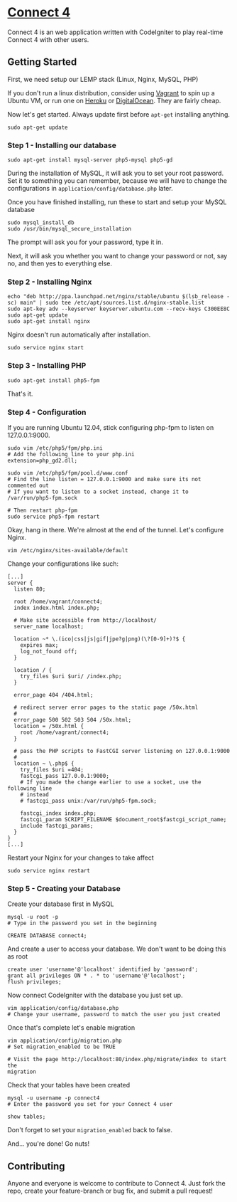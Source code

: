 # [Connect 4](http://github.com/hinshun/connect4)

Connect 4 is an web application written with CodeIgniter to play real-time Connect 4 with other
users.

## Getting Started

First, we need setup our LEMP stack (Linux, Nginx, MySQL, PHP)

If you don't run a linux distribution, consider using
[Vagrant](https://www.vagrantup.com) to spin up a Ubuntu VM, or run one on
[Heroku](https://www.heroku.com) or
[DigitalOcean](https://www.digitalocean.com). They are fairly cheap.

Now let's get started. Always update first before `apt-get` installing anything.

    sudo apt-get update

### Step 1 - Installing our database

    sudo apt-get install mysql-server php5-mysql php5-gd

During the installation of MySQL, it will ask you to set your root password. Set
it to something you can remember, because we will have to change the
configurations in `application/config/database.php` later.

Once you have finished installing, run these to start and setup your MySQL
database

    sudo mysql_install_db
    sudo /usr/bin/mysql_secure_installation

The prompt will ask you for your password, type it in.

Next, it will ask you whether you want to change your password or not, say no,
and then yes to everything else.

### Step 2 - Installing Nginx

    echo "deb http://ppa.launchpad.net/nginx/stable/ubuntu $(lsb_release -sc) main" | sudo tee /etc/apt/sources.list.d/nginx-stable.list
    sudo apt-key adv --keyserver keyserver.ubuntu.com --recv-keys C300EE8C
    sudo apt-get update
    sudo apt-get install nginx

Nginx doesn't run automatically after installation.

    sudo service nginx start

### Step 3 - Installing PHP

    sudo apt-get install php5-fpm

That's it.

### Step 4 - Configuration

If you are running Ubuntu 12.04, stick configuring php-fpm to listen on
127.0.0.1:9000.

    sudo vim /etc/php5/fpm/php.ini
    # Add the following line to your php.ini
    extension=php_gd2.dll;

    sudo vim /etc/php5/fpm/pool.d/www.conf
    # Find the line listen = 127.0.0.1:9000 and make sure its not commented out
    # If you want to listen to a socket instead, change it to /var/run/php5-fpm.sock

    # Then restart php-fpm
    sudo service php5-fpm restart

Okay, hang in there. We're almost at the end of the tunnel. Let's configure
Nginx.

    vim /etc/nginx/sites-available/default

Change your configurations like such:

    [...]
    server {
      listen 80;

      root /home/vagrant/connect4;
      index index.html index.php;

      # Make site accessible from http://localhost/
      server_name localhost;

      location ~* \.(ico|css|js|gif|jpe?g|png)(\?[0-9]+)?$ {
        expires max;
        log_not_found off;
      }

      location / {
        try_files $uri $uri/ /index.php;
      }

      error_page 404 /404.html;

      # redirect server error pages to the static page /50x.html
      #
      error_page 500 502 503 504 /50x.html;
      location = /50x.html {
        root /home/vagrant/connect4;
      }

      # pass the PHP scripts to FastCGI server listening on 127.0.0.1:9000
      #
      location ~ \.php$ {
        try_files $uri =404;
        fastcgi_pass 127.0.0.1:9000;
        # If you made the change earlier to use a socket, use the following line
        # instead
        # fastcgi_pass unix:/var/run/php5-fpm.sock;

        fastcgi_index index.php;
        fastcgi_param SCRIPT_FILENAME $document_root$fastcgi_script_name;
        include fastcgi_params;
      }
    }
    [...]

Restart your Nginx for your changes to take affect

    sudo service nginx restart

### Step 5 - Creating your Database

Create your database first in MySQL

    mysql -u root -p
    # Type in the password you set in the beginning

    CREATE DATABASE connect4;

And create a user to access your database. We don't want to be doing this as
root

    create user 'username'@'localhost' identified by 'password';
    grant all privileges ON * . * to 'username'@'localhost';
    flush privileges;

Now connect CodeIgniter with the database you just set up.

    vim application/config/database.php
    # Change your username, password to match the user you just created

Once that's complete let's enable migration

    vim application/config/migration.php
    # Set migration_enabled to be TRUE

    # Visit the page http://localhost:80/index.php/migrate/index to start the
    migration

Check that your tables have been created

    mysql -u username -p connect4
    # Enter the password you set for your Connect 4 user

    show tables;

Don't forget to set your `migration_enabled` back to false.

And... you're done! Go nuts!

## Contributing

Anyone and everyone is welcome to contribute to Connect 4. Just fork the repo,
create your feature-branch or bug fix, and submit a pull request!
